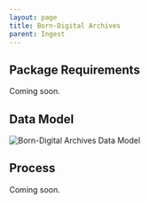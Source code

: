 ```yaml
---
layout: page
title: Born-Digital Archives
parent: Ingest
---
```


## Package Requirements

Coming soon.

## Data Model

![Born-Digital Archives Data Model]({{site.baseurl}}/assets/img/svg_data_model_born_digital_archives.svg)

## Process

Coming soon.